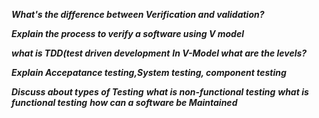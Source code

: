 ***What's the difference between Verification and validation?***

***Explain the process to verify a software using V model***

***what is TDD(test driven development***
***In V-Model what are the levels?***

***Explain Accepatance testing,System testing, component testing***

***Discuss about types of Testing***
***what is non-functional testing***
***what is functional testing***
***how can a software be Maintained***

